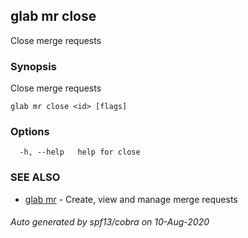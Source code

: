 ## glab mr close

Close merge requests

### Synopsis

Close merge requests

```
glab mr close <id> [flags]
```

### Options

```
  -h, --help   help for close
```

### SEE ALSO

* [glab mr](glab_mr.md)	 - Create, view and manage merge requests

###### Auto generated by spf13/cobra on 10-Aug-2020
